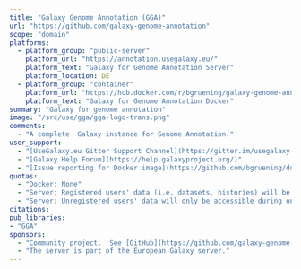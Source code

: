 ```yaml
---
title: "Galaxy Genome Annotation (GGA)"
url: "https://github.com/galaxy-genome-annotation"
scope: "domain"
platforms:
  - platform_group: "public-server"
    platform_url: "https://annotation.usegalaxy.eu/"
    platform_text: "Galaxy for Genome Annotation Server"
    platform_location: DE
  - platform_group: "container"
    platform_url: "https://hub.docker.com/r/bgruening/galaxy-genome-annotation/"
    platform_text: "Galaxy for Genome Annotation Docker"
summary: "Galaxy for genome annotation"
image: "/src/use/gga/gga-logo-trans.png"
comments:
  - "A complete  Galaxy instance for Genome Annotation."
user_support:
  - "[UseGalaxy.eu Gitter Support Channel](https://gitter.im/usegalaxy-eu/Lobby)"
  - "[Galaxy Help Forum](https://help.galaxyproject.org/)"
  - "[Issue reporting for Docker image](https://github.com/bgruening/docker-galaxy-genome-annotation/issues)"
quotas:
  - "Docker: None"
  - "Server: Registered users' data (i.e. datasets, histories) will be available as long as they are not deleted by the user. Once marked as deleted the datasets will be permanently removed within 14 days. If the user *purges* the dataset in the Galaxy, it will be removed immediately, permanently. An extended quota can be [requested](https://docs.google.com/forms/d/e/1FAIpQLSf9w2MOS6KOlu9XdhRSDqWnCDkzoVBqHJ3zH_My4p8D8ZgkIQ/viewform) for a limited time period in special cases."
  - "Server: Unregistered users' data will only be accessible during one browser session, using a cookie to identify your data. This cookie is not used for any other purposes (e.g. tracking or analytics.) If UseGalaxy.eu service is not accessed for 90 days, those datasets will be permanently deleted."
citations:
pub_libraries:
- "GGA"
sponsors:
  - "Community project.  See [GitHub](https://github.com/galaxy-genome-annotation) for specific components."
  - "The server is part of the European Galaxy server."
---
```

